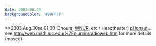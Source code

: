 ```yaml
---
date: 2003.08.30
backgroundColor: '#99FFFF'
---
```


\>>2003.Aug.30sa 01:00 (3hours, [WNUR](http://www.wnur.org/), etc / Headtheater) [pHonaut](http://www.phonaut.com/)...  
see http://web.math.luc.edu/%7Enjurcin/radioweb.htm for more details (moved)